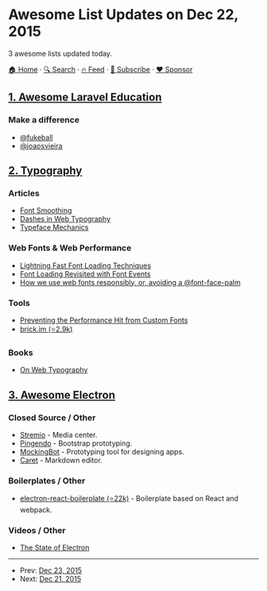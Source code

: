 # Awesome List Updates on Dec 22, 2015

3 awesome lists updated today.

[🏠 Home](/README.md) · [🔍 Search](https://www.trackawesomelist.com/search/) · [🔥 Feed](https://www.trackawesomelist.com/rss.xml) · [📮 Subscribe](https://trackawesomelist.us17.list-manage.com/subscribe?u=d2f0117aa829c83a63ec63c2f&id=36a103854c) · [❤️  Sponsor](https://github.com/sponsors/theowenyoung)



## [1. Awesome Laravel Education](/content/fukuball/Awesome-Laravel-Education/README.md)

### Make a difference

*   [@fukeball](https://github.com/fukuball)
*   [@joaosvieira](https://github.com/joaosvieira)

## [2. Typography](/content/deanhume/typography/README.md)

### Articles

*   [Font Smoothing](https://davidwalsh.name/font-smoothing)
*   [Dashes in Web Typography](https://viljamis.com/dashes/)
*   [Typeface Mechanics](https://frerejones.com/blog/typeface-mechanics-001/)

### Web Fonts & Web Performance

*   [Lightning Fast Font Loading Techniques](https://davidwalsh.name/font-loading)
*   [Font Loading Revisited with Font Events](https://www.filamentgroup.com/lab/font-events.html)
*   [How we use web fonts responsibly, or, avoiding a @font-face-palm](https://www.filamentgroup.com/lab/font-loading.html)

### Tools

*   [Preventing the Performance Hit from Custom Fonts](https://css-tricks.com/preventing-the-performance-hit-from-custom-fonts/)
*   [brick.im (⭐2.9k)](https://github.com/alfredxing/brick)

### Books

*   [On Web Typography](https://abookapart.com/products/on-web-typography)

## [3. Awesome Electron](/content/sindresorhus/awesome-electron/README.md)

### Closed Source / Other

*   [Stremio](http://www.strem.io) - Media center.
*   [Pingendo](http://pingendo.com) - Bootstrap prototyping.
*   [MockingBot](https://mockingbot.com) - Prototyping tool for designing apps.
*   [Caret](http://caret.io) - Markdown editor.

### Boilerplates / Other

*   [electron-react-boilerplate (⭐22k)](https://github.com/chentsulin/electron-react-boilerplate) - Boilerplate based on React and webpack.

### Videos / Other

*   [The State of Electron](https://www.youtube.com/watch?v=RaPmi-33rfc)

---

- Prev: [Dec 23, 2015](/content/2015/12/23/README.md)
- Next: [Dec 21, 2015](/content/2015/12/21/README.md)